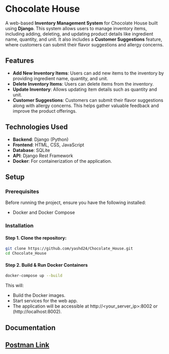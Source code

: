 # Chocolate House

A web-based **Inventory Management System** for Chocolate House built using **Django**. This system allows users to manage inventory items, including adding, deleting, and updating product details like ingredient name, quantity, and unit. It also includes a **Customer Suggestions** feature, where customers can submit their flavor suggestions and allergy concerns.

## Features

- **Add New Inventory Items**: Users can add new items to the inventory by providing ingredient name, quantity, and unit.
- **Delete Inventory Items**: Users can delete items from the inventory.
- **Update Inventory**: Allows updating item details such as quantity and unit.
- **Customer Suggestions**: Customers can submit their flavor suggestions along with allergy concerns. This helps gather valuable feedback and improve the product offerings.

## Technologies Used

- **Backend**: Django (Python)
- **Frontend**: HTML, CSS, JavaScript
- **Database**: SQLite
- **API**: Django Rest Framework
- **Docker**: For containerization of the application.

## Setup

### Prerequisites

Before running the project, ensure you have the following installed:

- Docker and Docker Compose

### Installation

#### Step 1. Clone the repository:

```bash
git clone https://github.com/yashd24/Chocolate_House.git
cd Chocolate_House
```

#### Step 2. Build & Run Docker Containers

```bash
docker-compose up --build
```

This will:

- Build the Docker images.
- Start services for the web app.
- The application will be accessible at http://<your_server_ip>:8002 or (http://localhost:8002).

## Documentation

## [Postman Link](https://orange-comet-842903.postman.co/workspace/SocialApp~4793c6e6-ca9d-4829-b619-c437488e9a69/collection/27788962-deaba1ef-61c1-48dc-9fb6-9c1eeb2ba585?action=share&creator=27788962)
